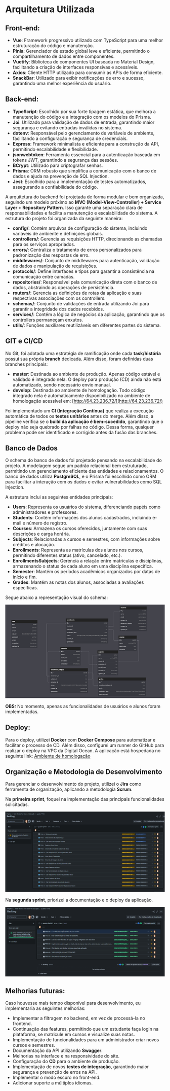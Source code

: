 # Arquitetura Utilizada

## Front-end:

-   **Vue**: Framework progressivo utilizado com TypeScript para uma melhor estruturação do código e manutenção.
-   **Pinia**: Gerenciador de estado global leve e eficiente, permitindo o compartilhamento de dados entre componentes.
-   **Vuetify**: Biblioteca de componentes UI baseada no Material Design, facilitando a criação de interfaces responsivas e acessíveis.
-   **Axios**: Cliente HTTP utilizado para consumir as APIs de forma eficiente.
-   **SnackBar**: Utilizado para exibir notificações de erro e sucesso, garantindo uma melhor experiência do usuário.

## Back-end:

-   **TypeScript**: Escolhido por sua forte tipagem estática, que melhora a manutenção do código e a integração com os modelos do Prisma.
-   **Joi**: Utilizado para validação de dados de entrada, garantindo maior segurança e evitando entradas inválidas no sistema.
-   **dotenv**: Responsável pelo gerenciamento de variáveis de ambiente, facilitando a configuração e segurança de credenciais.
-   **Express**: Framework minimalista e eficiente para a construção da API, permitindo escalabilidade e flexibilidade.
-   **jsonwebtoken**: Ferramenta essencial para a autenticação baseada em tokens JWT, garantindo a segurança das sessões.
-   **BCrypt**: Utilizado para criptografar senhas.
-   **Prisma**: ORM robusto que simplifica a comunicação com o banco de dados e ajuda na prevenção de SQL Injection.
-   **Jest**: Escolhido para a implementação de testes automatizados, assegurando a confiabilidade do código.

A arquitetura do backend foi projetada de forma modular e bem organizada, seguindo um modelo próximo ao **MVC (Model-View-Controller) + Service Layer + Repository Pattern**. Isso garante uma separação clara de responsabilidades e facilita a manutenção e escalabilidade do sistema. A estrutura do projeto foi organizada da seguinte maneira:

-   **config/**: Contém arquivos de configuração do sistema, incluindo variáveis de ambiente e definições globais.
-   **controllers/**: Gerencia as requisições HTTP, direcionando as chamadas para os serviços apropriados.
-   **errors/**: Centraliza o tratamento de erros personalizados para padronização das respostas de erro.
-   **middlewares/**: Conjunto de middlewares para autenticação, validação de dados e manipulação de requisições.
-   **protocols/**: Define interfaces e tipos para garantir a consistência na comunicação entre camadas.
-   **repositories/**: Responsável pela comunicação direta com o banco de dados, abstraindo as operações de persistência.
-   **routers/**: Gerencia as definições de rotas da aplicação e suas respectivas associações com os controllers.
-   **schemas/**: Conjunto de validações de entrada utilizando Joi para garantir a integridade dos dados recebidos.
-   **services/**: Contém a lógica de negócios da aplicação, garantindo que os controllers permaneçam enxutos.
-   **utils/**: Funções auxiliares reutilizáveis em diferentes partes do sistema.

## GIT e CI/CD

No Git, foi adotada uma estratégia de ramificação onde cada **task/história** possui sua própria **branch** dedicada. Além disso, foram definidas duas branches principais:

- **master**: Destinada ao ambiente de produção. Apenas código estável e validado é integrado nela. O deploy para produção (CD) ainda não está automatizado, sendo necessário envio manual.
- **develop**: Destinada ao ambiente de homologação. Todo código integrado nela é automaticamente disponibilizado no ambiente de homologação acessível em: [http://64.23.236.72/](http://64.23.236.72/)

Foi implementado um **CI (Integração Contínua)** que realiza a execução automática de todos os **testes unitários** antes do merge. Além disso, a pipeline verifica se o **build da aplicação é bem-sucedido**, garantindo que o deploy não seja quebrado por falhas no código. Dessa forma, qualquer problema pode ser identificado e corrigido antes da fusão das branches.

## Banco de Dados

O schema do banco de dados foi projetado pensando na escalabilidade do projeto. A modelagem segue um padrão relacional bem estruturado, permitindo um gerenciamento eficiente das entidades e relacionamentos. O banco de dados utiliza **PostgreSQL**, e o Prisma foi escolhido como ORM para facilitar a interação com os dados e evitar vulnerabilidades como SQL Injection.

A estrutura inclui as seguintes entidades principais:

-   **Users**: Representa os usuários do sistema, diferenciando papéis como administradores e professores.
-   **Students**: Contém informações dos alunos cadastrados, incluindo e-mail e número de registro.
-   **Courses**: Armazena os cursos oferecidos, juntamente com suas descrições e carga horária.
-   **Subjects**: Relacionadas a cursos e semestres, com informações sobre créditos e alocação.
-   **Enrollments**: Representa as matrículas dos alunos nos cursos, permitindo diferentes status (ativo, cancelado, etc.).
-   **EnrollmentsSubjects**: Gerencia a relação entre matrículas e disciplinas, armazenando o status de cada aluno em uma disciplina específica.
-   **Semester**: Mantém os períodos acadêmicos organizados por datas de início e fim.
-   **Grades**: Mantém as notas dos alunos, associadas a avaliações específicas.

Segue abaixo a representação visual do schema:

![Schema do Banco de Dados](./mockups/database_schema.png)

**OBS:** No momento, apenas as funcionalidades de usuários e alunos foram implementadas.

## Deploy:

Para o deploy, utilizei **Docker** com **Docker Compose** para automatizar e facilitar o processo de CD. Além disso, configurei um runner do GitHub para realizar o deploy na VPC da Digital Ocean. A aplicação está hospedada no seguinte link: [Ambiente de homologação](http://64.23.236.72/)

## Organização e Metodologia de Desenvolvimento

Para gerenciar o desenvolvimento do projeto, utilizei o **Jira** como ferramenta de organização, aplicando a metodologia **Scrum**.

Na **primeira sprint**, foquei na implementação das principais funcionalidades solicitadas.

![Organização no Jira Sprint 1](./mockups/jira_scrum_organization_sprint1.png)

Na **segunda sprint**, priorizei a documentação e o deploy da aplicação.

![Organização no Jira Sprint 2](./mockups/jira_scrum_organization_sprint2.png)

## Melhorias futuras:

Caso houvesse mais tempo disponível para desenvolvimento, eu implementaria as seguintes melhorias:

-   Implementar a filtragem no backend, em vez de processá-la no frontend.
-   Continuação das features, permitindo que um estudante faça login na plataforma, se matricule em cursos e visualize suas notas.
-   Implementação de funcionalidades para um administrador criar novos cursos e semestres.
-   Documentação da API utilizando **Swagger**.
-   Melhorias na interface e na responsividade do site.
-   Configuração do **CD** para o ambiente de produção.
-   Implementação de novos **testes de integração**, garantindo maior segurança e prevenção de erros na API.
-   Implementar o modo escuro no front-end.
-   Adicionar suporte a múltiplos idiomas.


